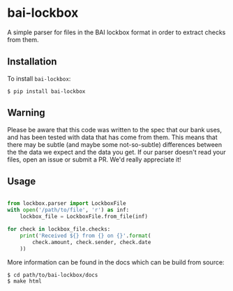 # bai-lockbox


A simple parser for files in the BAI lockbox format in order to extract checks
from them.


## Installation

To install `bai-lockbox`:

```
$ pip install bai-lockbox
```


## Warning

Please be aware that this code was written to the spec that our bank uses, and
has been tested with data that has come from them. This means that there may be
subtle (and maybe some not-so-subtle) differences between the the data we expect
and the data you get. If our parser doesn't read your files, open an issue or
submit a PR. We'd really appreciate it!

## Usage

```python

from lockbox.parser import LockboxFile
with open('/path/to/file', 'r') as inf:
    lockbox_file = LockboxFile.from_file(inf)

for check in lockbox_file.checks:
    print('Received ${} from {} on {}'.format(
        check.amount, check.sender, check.date
    ))
```

More information can be found in the docs which can be build from source:

```
$ cd path/to/bai-lockbox/docs
$ make html
```
